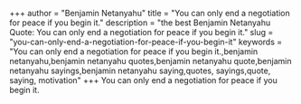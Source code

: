 +++
author = "Benjamin Netanyahu"
title = "You can only end a negotiation for peace if you begin it."
description = "the best Benjamin Netanyahu Quote: You can only end a negotiation for peace if you begin it."
slug = "you-can-only-end-a-negotiation-for-peace-if-you-begin-it"
keywords = "You can only end a negotiation for peace if you begin it.,benjamin netanyahu,benjamin netanyahu quotes,benjamin netanyahu quote,benjamin netanyahu sayings,benjamin netanyahu saying,quotes, sayings,quote, saying, motivation"
+++
You can only end a negotiation for peace if you begin it.
